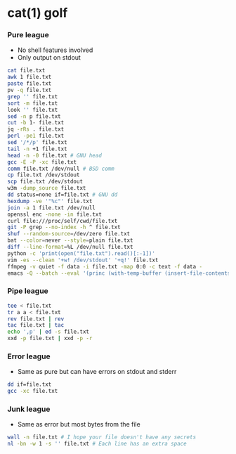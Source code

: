 # cat(1) golf

### Pure league

- No shell features involved
- Only output on stdout

```sh
cat file.txt
awk 1 file.txt
paste file.txt
pv -q file.txt
grep '' file.txt
sort -m file.txt
look '' file.txt
sed -n p file.txt
cut -b 1- file.txt
jq -rRs . file.txt
perl -pe1 file.txt
sed '/*/p' file.txt
tail -n +1 file.txt
head -n -0 file.txt # GNU head
gcc -E -P -xc file.txt
comm file.txt /dev/null # BSD comm
cp file.txt /dev/stdout
scp file.txt /dev/stdout
w3m -dump_source file.txt
dd status=none if=file.txt # GNU dd
hexdump -ve '"%c"' file.txt
join -a 1 file.txt /dev/null
openssl enc -none -in file.txt
curl file:///proc/self/cwd/file.txt
git -P grep --no-index -h ^ file.txt
shuf --random-source=/dev/zero file.txt
bat --color=never --style=plain file.txt
diff --line-format=%L /dev/null file.txt
python -c 'print(open("file.txt").read()[:-1])'
vim -es --clean '+w! /dev/stdout' '+q!' file.txt
ffmpeg -v quiet -f data -i file.txt -map 0:0 -c text -f data -
emacs -Q --batch --eval '(princ (with-temp-buffer (insert-file-contents "file.txt") (buffer-string)))'
```

### Pipe league

```sh
tee < file.txt
tr a a < file.txt
rev file.txt | rev
tac file.txt | tac
echo ',p' | ed -s file.txt
xxd -p file.txt | xxd -p -r
```

### Error league

- Same as pure but can have errors on stdout and stderr

```sh
dd if=file.txt
gcc -xc file.txt
```

### Junk league

- Same as error but most bytes from the file

```sh
wall -n file.txt # I hope your file doesn't have any secrets
nl -bn -w 1 -s '' file.txt # Each line has an extra space
```
